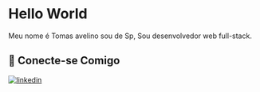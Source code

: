 # Hello World

Meu nome é Tomas avelino sou de Sp, Sou desenvolvedor web full-stack.

## 🔗 Conecte-se Comigo

[![linkedin](https://img.shields.io/badge/linkedin-0A66C2?style=for-the-badge&logo=linkedin&logoColor=white)](https://www.linkedin.com/in/tomas-avelino-6b1547238/)

